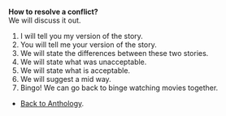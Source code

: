 **How to resolve a conflict?**  
We will discuss it out.  

1. I will tell you my version of the story.  
2. You will tell me your version of the story.  
3. We will state the differences between these two stories.  
4. We will state what was unacceptable.  
5. We will state what is acceptable.  
6. We will suggest a mid way.  
7. Bingo! We can go back to binge watching movies together.  

- <a href="https://kushalsamant.github.io/anthology.html">Back to Anthology</a>.  